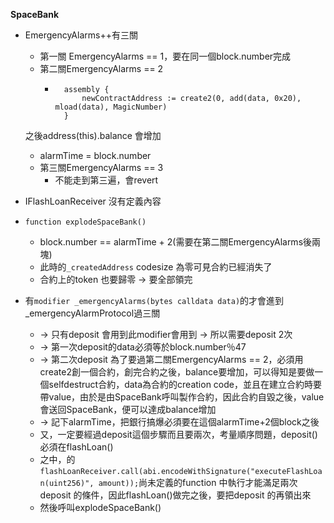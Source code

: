 **SpaceBank**

* EmergencyAlarms++有三關
    * 第一關 EmergencyAlarms == 1，要在同一個block.number完成
    * 第二關EmergencyAlarms == 2
        * ```  
            assembly {
                newContractAddress := create2(0, add(data, 0x20), mload(data), MagicNumber)
            }
    之後address(this).balance 會增加

    * alarmTime = block.number
    * 第三關EmergencyAlarms == 3
        * 不能走到第三遍，會revert     
* IFlashLoanReceiver 沒有定義內容
* `function explodeSpaceBank()`
    * block.number == alarmTime + 2(需要在第二關EmergencyAlarms後兩塊)
    * 此時的`_createdAddress` codesize 為零可見合約已經消失了
    * 合約上的token 也要歸零 -> 要全部領完

* 有`modifier _emergencyAlarms(bytes calldata data)`的才會進到_emergencyAlarmProtocol過三關
    * -> 只有deposit 會用到此modifier會用到 -> 所以需要deposit 2次
    * -> 第一次deposit的data必須等於block.number％47
    * -> 第二次deposit 為了要過第二關EmergencyAlarms == 2，必須用create2創一個合約，創完合約之後，balance要增加，可以得知是要做一個selfdestruct合約，data為合約的creation code，並且在建立合約時要帶value，由於是由SpaceBank呼叫製作合約，因此合約自毀之後，value會送回SpaceBank，便可以達成balance增加
    * -> 記下alarmTime，把銀行搞爆必須要在這個alarmTime+2個block之後
    * 又，一定要經過deposit這個步驟而且要兩次，考量順序問題，deposit()必須在flashLoan()
    * 之中，的`flashLoanReceiver.call(abi.encodeWithSignature("executeFlashLoan(uint256)", amount));`尚未定義的function 中執行才能滿足兩次deposit 的條件，因此flashLoan()做完之後，要把deposit 的再領出來
    * 然後呼叫explodeSpaceBank()
